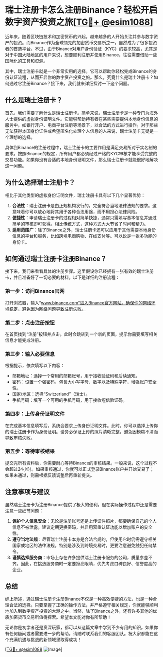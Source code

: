 # 瑞士注册卡怎么注册Binance？轻松开启数字资产投资之旅[[TG💪+ @esim1088](https://t.me/s/esim1088)]

近年来，随着区块链技术和加密货币的兴起，越来越多的人开始关注并参与数字资产的投资。而Binance作为全球领先的加密货币交易所之一，自然成为了很多投资者的首选平台。不过，由于Binance对用户身份验证（KYC）的要求较高，尤其是对于中国大陆地区的用户来说，想要顺利注册并使用Binance，往往需要借助一些国际化的工具和资源。

其中，瑞士注册卡就是一个非常实用的选择。它可以帮助你轻松完成Binance的身份认证流程，从而开启你的数字资产投资之旅。那么，究竟什么是瑞士注册卡？如何通过它注册Binance？接下来，我们就来详细探讨一下这个问题。

## 什么是瑞士注册卡？

首先，我们需要了解什么是瑞士注册卡。简单来说，瑞士注册卡是一种专门为海外人士提供的虚拟身份证明文件。它能够帮助持有者在某些需要提供本地身份信息的服务中，如银行开户、电商平台注册等场景下，以合法的方式进行操作。对于那些无法获得本国身份证件或希望匿名化处理个人信息的人来说，瑞士注册卡无疑是一个理想的选择。

具体到Binance的注册过程中，瑞士注册卡的主要作用是满足交易所对于实名制的要求。按照Binance的规定，所有用户都必须经过严格的KYC审核才能享受完整的交易功能。如果你没有合适的本地身份证明文件，那么瑞士注册卡就能很好地解决这一问题。

## 为什么选择瑞士注册卡？

相比于其他类型的虚拟身份证明文件，瑞士注册卡具有以下几个显著优势：

1. **合法性**：瑞士注册卡是由正规机构发行的，完全符合当地法律法规的要求。这意味着你可以放心地将其用于各种合法用途，而不用担心法律风险。
2. **便捷性**：申请瑞士注册卡的过程相对简单快捷，通常只需填写基本信息并通过简单的审核即可获得。相比传统方式，这种方式大大节省了时间和精力。
3. **适用范围广**：除了Binance之外，瑞士注册卡还可以应用于其他需要本地身份信息的平台和服务，比如跨境电商购物、在线支付等。可以说是一张多功能的身份卡。

## 如何通过瑞士注册卡注册Binance？

接下来，我们来看看具体的注册步骤。这里假设你已经拥有一张有效的瑞士注册卡，并且准备好了一切必要的材料。以下是详细的注册流程：

### 第一步：访问Binance官网

打开浏览器，输入“www.binance.com”进入Binance官方网站。确保你的网络环境稳定，避免因为网络问题导致注册失败。

### 第二步：点击注册按钮

在首页找到“注册”按钮并点击。此时会跳转到一个新的页面，提示你需要填写相关信息才能完成注册。

### 第三步：输入必要信息

根据提示，依次填写以下内容：
- 邮箱地址：选择一个常用的邮箱账号，用于接收验证码和后续通知。
- 密码：设置一个强密码，包含大小写字母、数字以及特殊字符，增强账户安全性。
- 国家/地区：选择“Switzerland”（瑞士）。
- 手机号码：填写一个可用的手机号码，用于接收短信验证码。

### 第四步：上传身份证明文件

在完成基本信息填写后，系统会要求上传身份证明文件。此时，你可以选择上传你的瑞士注册卡作为身份证明。请务必保证上传的照片清晰完整，避免因模糊不清而导致审核失败。

### 第五步：等待审核结果

提交完所有资料后，你需要耐心等待Binance的审核结果。一般来说，这个过程不会超过24小时。如果审核通过，你就可以正式登录Binance账户并开始交易了；如果未通过，则需根据反馈调整后再重新提交。

## 注意事项与建议

虽然瑞士注册卡为注册Binance提供了极大的便利，但在实际操作过程中还是需要注意一些细节问题：

1. **保护个人信息安全**：无论是注册账号还是上传证件照片，都要确保自己的个人信息不被泄露。建议定期更换密码，并启用双重认证功能以增加账户的安全性。
2. **遵守当地法规**：尽管瑞士注册卡本身是合法合规的，但使用它时仍需遵守相关国家或地区的法律法规。特别是涉及到跨境交易时，更要注意避免触犯任何禁令。
3. **谨慎选择服务商**：市场上存在许多提供瑞士注册卡服务的公司，质量参差不齐。因此，在挑选服务商时一定要擦亮眼睛，优先考虑口碑良好、信誉度高的企业。

## 总结

综上所述，通过瑞士注册卡注册Binance不仅是一种高效便捷的方法，也是一种合理合法的选择。只要掌握了正确的操作方法，并严格遵守相关规定，你就能够顺利地加入到数字资产投资的大潮之中。当然，除了Binance之外，还有许多其他的优质加密货币交易所值得探索。希望本文能对你有所帮助！

无论你是初学者还是资深玩家，都可以从这篇文章中学到不少有用的知识。如果你有任何疑问或者需要进一步的帮助，请随时联系我们的客服团队。祝大家都能在这个充满机遇与挑战的新领域里取得成功！

[[TG💪+ @esim1088](https://t.me/s/esim1088) ![Image](https://i.postimg.cc/4NQfJmqS/Snipaste-2025-05-13-00-14-12.png)]